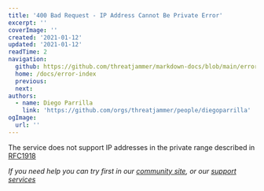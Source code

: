```yaml
---
title: '400 Bad Request - IP Address Cannot Be Private Error'
excerpt: ''
coverImage: ''
created: '2021-01-12'
updated: '2021-01-12'
readTime: 2
navigation:
  github: https://github.com/threatjammer/markdown-docs/blob/main/error-ip-address-cannot-be-private.md
  home: /docs/error-index
  previous: 
  next:
authors:
  - name: Diego Parrilla
    link: 'https://github.com/orgs/threatjammer/people/diegoparrilla'
ogImage:
  url: ''
---
```


The service does not support IP addresses in the private range described in [RFC1918](https://datatracker.ietf.org/doc/html/rfc1918)


*If you need help you can try first in our [community site](/community), or our [support services](/support)*
